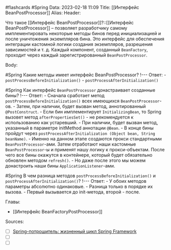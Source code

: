 #flashcards #Spring 
Data: 2023-02-18 11:09
Title: [[Интерфейс BeanPostProcessor]]
Alias:
Header:

Что такое [[Интерфейс BeanPostProcessor]]?::[[Интерфейс BeanPostProcessor]] – позволяет разработчику самому имплементировать некоторые методы бинов перед инициализацией и после уничтожения экземпляров бина. Это интерфейс для обеспечения интеграции кастомной логики создания экземпляров, разрешения зависимостей и т. д. Каждый компонент, созданный `BeanFactory`, проходит через каждый зарегистрированный `BeanPostProcessor`.
<!--SR:!2023-11-03,10,270-->



Body:

#Spring 
Какие методы имеет интерфейс BeanPostProcessor?
!---
Ответ:
	- `postProcessBeforeInitialization()`
	- `postProcessAfterInitialization()`
<!--SR:!2023-11-03,10,310-->


#Spring 
Как интерфейс `BeanPostProcessor` донастраивает созданные бины?
!---
Ответ:
	- Сначала сработает метод `postProcessBeforeInitialization()` всех имеющихся `BeanPostProcessor`-ов.
	- Затем, при наличии, будет вызван метод, аннотированный `@PostConstruct`.
	- Если бин имплементирует `InitializingBean`, то Spring вызовет метод `afterPropertiesSet()` - не рекомендуется к использованию как устаревший.
	- При наличии, будет вызван метод, указанный в параметре initMethod аннотации `@Bean`.
	- В конце бины пройдут через `postProcessAfterInitialization (Object bean, String beanName)`. 
	- Именно на данном этапе создаются прокси стандартными `BeanPostProcessor`-ами. Затем отработают наши кастомные `BeanPostProcessor`-ы и применят нашу логику к прокси-объектам. После чего все бины окажутся в контейнере, который будет обязательно обновлен методом `refresh()`.
	- Но даже после этого мы можем донастроить наши бины `ApplicationListener`-ами.
<!--SR:!2023-11-01,10,348-->




#Spring 
В чем разница методов `postProcessBeforeInitialization()` и `postProcessAfterInitialization()`?
!---
Ответ:
	- У обоих методов параметры абсолютно одинаковые.
	- Разница только в порядке их вызова. 
	- Первый вызывается до init-метода, второй - после.
<!--SR:!2023-11-03,10,388-->






Главы:
- [[Интерфейс BeanFactoryPostProcessor]]


Sources:
- [ ] [Spring-потрошитель: жизненный цикл Spring Framework](https://habr.com/ru/post/720794/)
- [ ] []()
- [ ] []()
